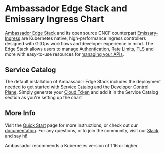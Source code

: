 # Ambassador Edge Stack and Emissary Ingress Chart

[Ambassador Edge Stack](https://www.getambassador.io/products/edge-stack/) and its open source CNCF counterpart [Emissary-Ingress](https://www.getambassador.io/products/api-gateway/) are Kubernetes native, high-performance Ingress controllers designed with GitOps workflows and developer experience in mind.  The Edge Stack allows users to manage [Authentication](https://www.getambassador.io/docs/edge-stack/latest/topics/using/filters/), [Rate Limits](https://www.getambassador.io/docs/edge-stack/latest/topics/using/rate-limits/rate-limits/), [TLS](https://www.getambassador.io/docs/edge-stack/latest/topics/running/tls/) and more with easy-to-use resources for [managing your APIs](https://www.getambassador.io/docs/edge-stack/latest/topics/using/intro-mappings/).

## Service Catalog

The default installation of Ambassador Edge Stack includes the deployment needed to get started with [Service Catalog](https://www.getambassador.io/products/service-catalog/) and the [Developer Control Plane](https://www.getambassador.io/developer-control-plane/).  Simply generate your [Cloud Token](https://www.getambassador.io/docs/cloud/latest/service-catalog/quick-start/#1-connect-your-cluster-to-ambassador-cloud) and add it in the Service Catalog section as you're setting up the chart.

## More Info

Visit the [Quick Start](https://www.getambassador.io/docs/edge-stack/latest/tutorials/getting-started/) page for more instructions, or check out our [documentation](https://www.getambassador.io/docs/edge-stack).  For any questions, or to join the community, visit our [Slack](https://a8r.io/slack) and say hi!

Ambassador recommends a Kubernetes version of 1.16 or higher.
